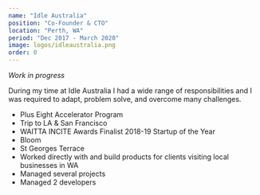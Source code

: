 ```yaml
---
name: "Idle Australia"
position: "Co-Founder & CTO"
location: "Perth, WA"
period: "Dec 2017 - March 2020"
image: logos/idleaustralia.png
order: 0
---
```


*Work in progress*

During my time at Idle Australia I had a wide range of responsibilities and I was required to adapt, problem solve, and overcome many challenges.

- Plus Eight Accelerator Program
- Trip to LA & San Francisco
- WAITTA INCITE Awards Finalist 2018-19 Startup of the Year
- Bloom
- St Georges Terrace
- Worked directly with and build products for clients visiting local businesses in WA
- Managed several projects
- Managed 2 developers
